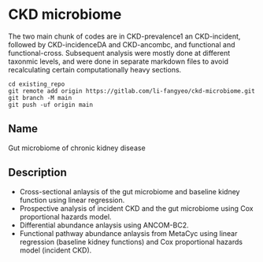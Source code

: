 # CKD microbiome
The two main chunk of codes are in CKD-prevalence1 an CKD-incident, followed by CKD-incidenceDA and CKD-ancombc, and functional and functional-cross. Subsequent analysis were mostly done at different taxonmic levels, and were done in separate markdown files to avoid recalculating certain computationally heavy sections. 

```
cd existing_repo
git remote add origin https://gitlab.com/li-fangyeo/ckd-microbiome.git
git branch -M main
git push -uf origin main
```

## Name
Gut microbiome of chronic kidney disease

## Description
- Cross-sectional anlaysis of the gut microbiome and baseline kidney function using linear regression. 
- Prospective analysis of incident CKD and the gut microbiome using Cox proportional hazards model. 
- Differential abundance anlaysis using ANCOM-BC2. 
- Functional pathway abundance anlaysis from MetaCyc using linear regression (baseline kidney functions) and Cox proportional hazards model (incident CKD).

